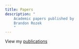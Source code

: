 ```yaml
---
title: Papers
description: "
    Academic papers published by 
    Brandon Rozek
    "
---
```


View my [publications](/publications)
